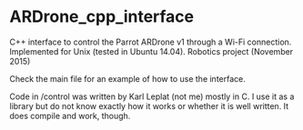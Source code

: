 # ARDrone_cpp_interface
C++ interface to control the Parrot ARDrone v1 through a Wi-Fi connection. Implemented for Unix (tested in Ubuntu 14.04). Robotics project (November 2015)

Check the main file for an example of how to use the interface.

Code in /control was written by Karl Leplat (not me) mostly in C. I use it as a library but do not know exactly how it works or whether it is well written. It does compile and work, though.


